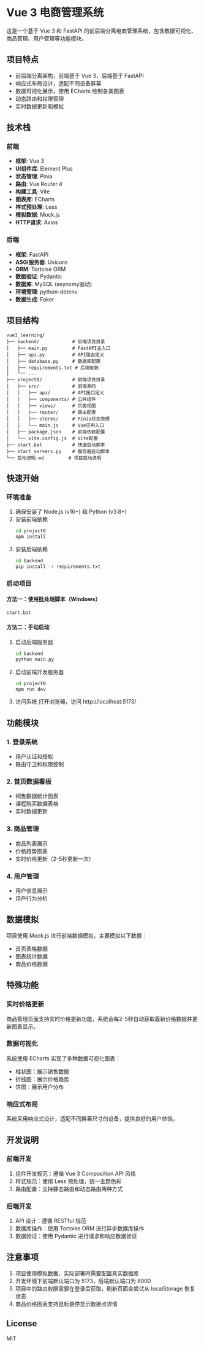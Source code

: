 # Vue 3 电商管理系统

这是一个基于 Vue 3 和 FastAPI 的前后端分离电商管理系统，包含数据可视化、商品管理、用户管理等功能模块。

## 项目特点

- 前后端分离架构，前端基于 Vue 3，后端基于 FastAPI
- 响应式布局设计，适配不同设备屏幕
- 数据可视化展示，使用 ECharts 绘制各类图表
- 动态路由和权限管理
- 实时数据更新和模拟

## 技术栈

### 前端
- **框架**: Vue 3
- **UI组件库**: Element Plus
- **状态管理**: Pinia
- **路由**: Vue Router 4
- **构建工具**: Vite
- **图表库**: ECharts
- **样式预处理**: Less
- **模拟数据**: Mock.js
- **HTTP请求**: Axios

### 后端
- **框架**: FastAPI
- **ASGI服务器**: Uvicorn
- **ORM**: Tortoise ORM
- **数据验证**: Pydantic
- **数据库**: MySQL (asyncmy驱动)
- **环境管理**: python-dotenv
- **数据生成**: Faker

## 项目结构

```
vue3_learning/
├── backend/            # 后端项目目录
│   ├── main.py         # FastAPI主入口
│   ├── api.py          # API路由定义
│   ├── database.py     # 数据库配置
│   ├── requirements.txt # 后端依赖
│   └── ...
├── project0/           # 前端项目目录
│   ├── src/            # 前端源码
│   │   ├── api/        # API接口定义
│   │   ├── components/ # 公共组件
│   │   ├── views/      # 页面视图
│   │   ├── router/     # 路由配置
│   │   ├── stores/     # Pinia状态管理
│   │   └── main.js     # Vue应用入口
│   ├── package.json    # 前端依赖配置
│   └── vite.config.js  # Vite配置
├── start.bat           # 快速启动脚本
├── start_servers.py    # 服务器启动脚本
└── 启动说明.md         # 项目启动说明
```

## 快速开始

### 环境准备

1. 确保安装了 Node.js (v16+) 和 Python (v3.8+)
2. 安装前端依赖
   ```bash
   cd project0
   npm install
   ```
3. 安装后端依赖
   ```bash
   cd backend
   pip install -r requirements.txt
   ```

### 启动项目

#### 方法一：使用批处理脚本（Windows）
```bash
start.bat
```

#### 方法二：手动启动

1. 启动后端服务器
   ```bash
   cd backend
   python main.py
   ```

2. 启动前端开发服务器
   ```bash
   cd project0
   npm run dev
   ```

3. 访问系统
   打开浏览器，访问 http://localhost:5173/

## 功能模块

### 1. 登录系统
- 用户认证和授权
- 路由守卫和权限控制

### 2. 首页数据看板
- 销售数据统计图表
- 课程购买数据表格
- 实时数据更新

### 3. 商品管理
- 商品列表展示
- 价格趋势图表
- 实时价格更新（2-5秒更新一次）

### 4. 用户管理
- 用户信息展示
- 用户行为分析

## 数据模拟

项目使用 Mock.js 进行前端数据模拟，主要模拟以下数据：
- 首页表格数据
- 图表统计数据
- 商品价格数据

## 特殊功能

### 实时价格更新

商品管理页面支持实时价格更新功能，系统会每2-5秒自动获取最新价格数据并更新图表显示。

### 数据可视化

系统使用 ECharts 实现了多种数据可视化图表：
- 柱状图：展示销售数据
- 折线图：展示价格趋势
- 饼图：展示用户分布

### 响应式布局

系统采用响应式设计，适配不同屏幕尺寸的设备，提供良好的用户体验。

## 开发说明

### 前端开发

1. 组件开发规范：遵循 Vue 3 Composition API 风格
2. 样式规范：使用 Less 预处理，统一主题色彩
3. 路由配置：支持静态路由和动态路由两种方式

### 后端开发

1. API 设计：遵循 RESTful 规范
2. 数据库操作：使用 Tortoise ORM 进行异步数据库操作
3. 数据验证：使用 Pydantic 进行请求和响应数据验证

## 注意事项

1. 项目使用模拟数据，实际部署时需要配置真实数据库
2. 开发环境下前端默认端口为 5173，后端默认端口为 8000
3. 项目中的路由权限需要在登录后获取，刷新页面会尝试从 localStorage 恢复状态
4. 商品价格图表支持鼠标悬停显示数据点详情

## License

MIT